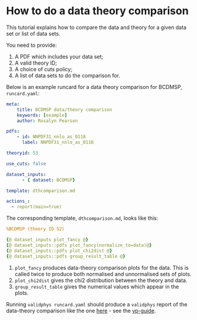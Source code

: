 # How to do a data theory comparison

This tutorial explains how to compare the data and theory for a given data set or list of data sets.

You need to provide:

1. A PDF which includes your data set;
2. A valid theory ID;
3. A choice of cuts policy;
4. A list of data sets to do the comparison for.

Below is an example runcard for a data theory comparison for BCDMSP, `runcard.yaml`:
```yaml
meta:
    title: BCDMSP data/theory comparison
    keywords: [example]
    author: Rosalyn Pearson

pdfs: 
    - id: NNPDF31_nnlo_as_0118
      label: NNPDF31_nnlo_as_0118

theoryid: 53

use_cuts: false

dataset_inputs:
      - { dataset: BCDMSP}

template: dthcomparison.md

actions_:
  - report(main=true)
```

The corresponding template, `dthcomparison.md`, looks like this:
```yaml
%BCDMSP (theory ID 52)

{@ dataset_inputs plot_fancy @}
{@ dataset_inputs::pdfs plot_fancy(normalize_to=data)@}
{@ dataset_inputs::pdfs plot_chi2dist @}
{@ dataset_inputs::pdfs group_result_table @}
```

1. `plot_fancy` produces data-theory comparison plots for the data. This is called twice to produce both normalised and unnormalised sets of plots.
2. `plot_chi2dist` gives the chi2 distribution between the theory and data.
3. `group_result_table` gives the numerical values which appear in the plots.

Running `validphys runcard.yaml` should produce a `validphys` report of the data-theory comparison like the one [here](https://vp.nnpdf.science/ErmVZEPGT42GCfreWwzalg==/) - see the
[vp-guide](https://data.nnpdf.science/validphys-docs/guide.html#development-installs).
